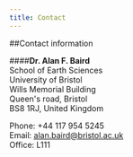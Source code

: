 ```yaml
--- 
title: Contact
---
```


##Contact information


####**Dr. Alan F. Baird**  
School of Earth Sciences  
University of Bristol  
Wills Memorial Building  
Queen's road, Bristol  
BS8 1RJ, United Kingdom  

Phone: +44 117 954 5245  
Email: <alan.baird@bristol.ac.uk>  
Office: L111